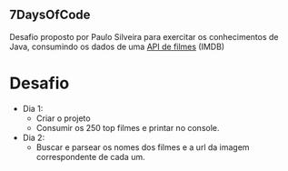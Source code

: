 ## 7DaysOfCode

Desafio proposto por Paulo Silveira para exercitar os conhecimentos de Java, consumindo os dados de uma [API de filmes](https://imdb-api.com/) (IMDB)

# Desafio

- Dia 1:  
	- Criar o projeto  
	- Consumir os 250 top filmes e printar no console. 
- Dia 2:
	- Buscar e parsear os nomes dos filmes e a url da imagem correspondente de cada um.